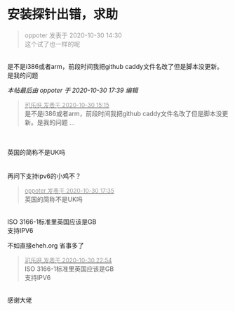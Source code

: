 # 安装探针出错，求助


<div class="quote"><blockquote><font color="#999999">oppoter 发表于 2020-10-30 14:30</font><br />
<font color="#999999">这个试了也一样的呢</font></blockquote></div><br />
是不是i386或者arm，前段时间我把github caddy文件名改了但是脚本没更新。是我的问题

<i class="pstatus"> 本帖最后由 oppoter 于 2020-10-30 17:39 编辑 </i><br />
<div class="quote"><blockquote><font size="2"><a href="https://www.hostloc.com/forum.php?mod=redirect&amp;goto=findpost&amp;pid=9375410&amp;ptid=760232" target="_blank"><font color="#999999">可乐呀 发表于 2020-10-30 15:15</font></a></font><br />
是不是i386或者arm，前段时间我把github caddy文件名改了但是脚本没更新。是我的问题 ...</blockquote></div><br />
<br />
英国的简称不是UK吗<br />
<br />
<br />
再问下支持ipv6的小鸡不？

<div class="quote"><blockquote><font size="2"><a href="https://www.hostloc.com/forum.php?mod=redirect&amp;goto=findpost&amp;pid=9376216&amp;ptid=760232" target="_blank"><font color="#999999">oppoter 发表于 2020-10-30 17:35</font></a></font><br />
英国的简称不是UK吗</blockquote></div><br />
ISO 3166-1标准里英国应该是GB<br />
支持IPV6

不如直接eheh.org 省事多了

<div class="quote"><blockquote><font size="2"><a href="https://www.hostloc.com/forum.php?mod=redirect&amp;goto=findpost&amp;pid=9378624&amp;ptid=760232" target="_blank"><font color="#999999">可乐呀 发表于 2020-10-30 22:54</font></a></font><br />
ISO 3166-1标准里英国应该是GB<br />
支持IPV6</blockquote></div><br />
感谢大佬
